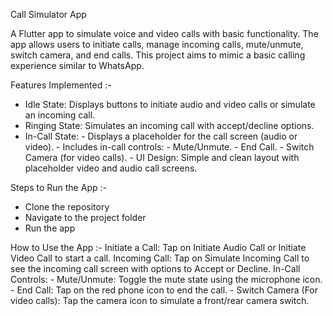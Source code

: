 Call Simulator App

A Flutter app to simulate voice and video calls with basic functionality. The app allows users to initiate calls, manage incoming calls, mute/unmute, switch camera, and end calls. This project aims to mimic a basic calling experience similar to WhatsApp.

Features Implemented :-
- Idle State: Displays buttons to initiate audio and video calls or simulate an incoming call.
- Ringing State: Simulates an incoming call with accept/decline options.
- In-Call State:
           -  Displays a placeholder for the call screen (audio or video).
           -  Includes in-call controls:
                - Mute/Unmute.
                - End Call.
                - Switch Camera (for video calls).
           - UI Design: Simple and clean layout with placeholder video and audio call screens.
  
Steps to Run the App :-
- Clone the repository
- Navigate to the project folder
- Run the app
  
How to Use the App :-
Initiate a Call: Tap on Initiate Audio Call or Initiate Video Call to start a call.
Incoming Call: Tap on Simulate Incoming Call to see the incoming call screen with options to Accept or Decline.
In-Call Controls:
    - Mute/Unmute: Toggle the mute state using the microphone icon.
    - End Call: Tap on the red phone icon to end the call.
    - Switch Camera (For video calls): Tap the camera icon to simulate a front/rear camera switch.
